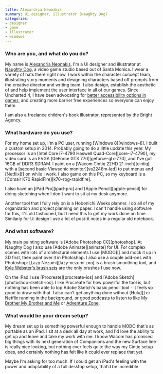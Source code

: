 ```yaml
---
title: Alexandria Neonakis
summary: UI designer, illustrator (Naughty Dog)
categories:
- designer
- game
- illustrator
- windows
---
```


### Who are you, and what do you do?

My name is [Alexandria Neonakis](http://alexneonakis.com/ "Alexandria's website."). I'm a UI designer and illustrator at [Naughty Dog](http://www.naughtydog.com/ "A video game studio."), a video game studio based out of Santa Monica. I wear a variety of hats there right now. I work within the character concept team, illustrating story moments and designing characters based off prompts from the creative director and writing team. I also design, establish the aesthetic of and help implement the user interface in all of our games. Since Uncharted 4, I have been advocating for [better accessibility options in games](https://www.youtube.com/watch?v=5gslH30CTao "A YouTube video of a video game accessibility discussion panel."), and creating more barrier free experiences so everyone can enjoy them.

I am also a freelance children's book illustrator, represented by the Bright Agency.

### What hardware do you use?

For my home set up, I'm a PC user, running [Windows 8][windows-8]. I built a custom setup in 2014. Probably going to do a little update this year. My processor is an [Intel Core i7-4790 Haswell Quad-Core][core-i7-4790], my video card is an EVGA [GeForce GTX 770][geforce-gtx-770], and I've got 16GB of DDR3 SDRAM. I paint on a [Wacom Cintiq 22HD 21-inch][cintiq] with a [second basic Viewsonic monitor][va2246m-led] to put menus and [Netflix][] on while I work. I also game on this PC, so my keyboard is a [Corsair K70 RapidFire][k70-rpg-rapidfire].

I also have an [iPad Pro][ipad-pro] and [Apple Pencil][apple-pencil] for doing sketching when I don't want to sit at my desk anymore.

Another tool that I fully rely on is a Hobonichi Weeks planner. I do all of my organization and project planning on paper. I can't handle using software for this, it's old fashioned, but I need this to get my work done on time. Similarly for UI design I use a lot of post-it notes in a regular old notebook.

### And what software?

My main painting software is [Adobe Photoshop CC][photoshop]. At Naughty Dog I also use [Adobe Animate][animate] for UI. For complex scenes with lots of architectural elements I use [MODO][] and mock it up in 3D first, then paint over it in Photoshop. I also use a couple add-ons with Photoshop: [Lazy Nezumi][lazy-nezumi-pro] is a brush smoothing tool, and [Kyle Webster's brush sets](https://www.kylebrush.com/ "Kyle's Photoshop brush sets.") are the only brushes I use now.

On the iPad I use [Procreate][procreate-ios] and [Adobe Sketch][photoshop-sketch-ios]. I like Procreate for how powerful the tool is, but nothing has been able to top Adobe Sketch's basic pencil tool - it feels so good to draw with that. I also can't get anything done without [Hulu][] or Netflix running in the background, or good podcasts to listen to like [My Brother My Brother and Me](http://www.maximumfun.org/shows/my-brother-my-brother-and-me "A podcast by three brothers answering listener's questions.") or [Adventure Zone](http://www.maximumfun.org/shows/adventure-zone "An adventure podcast.").

### What would be your dream setup?

My dream set up is something powerful enough to handle MODO that's as portable as an iPad. I sit at a desk all day at work, and I'd love the ability to get up and leave and take my work with me. I know Wacom has promised big things with its next generation of Companions and the new Surface line is really nice looking, but nothing ever feels quite the way my Cintiq setup does, and certainly nothing has felt like it could ever replace that yet.

Maybe I'm asking for too much. If I could get an iPad's feeling with the power and adaptability of a full desktop setup, that'd be incredible.